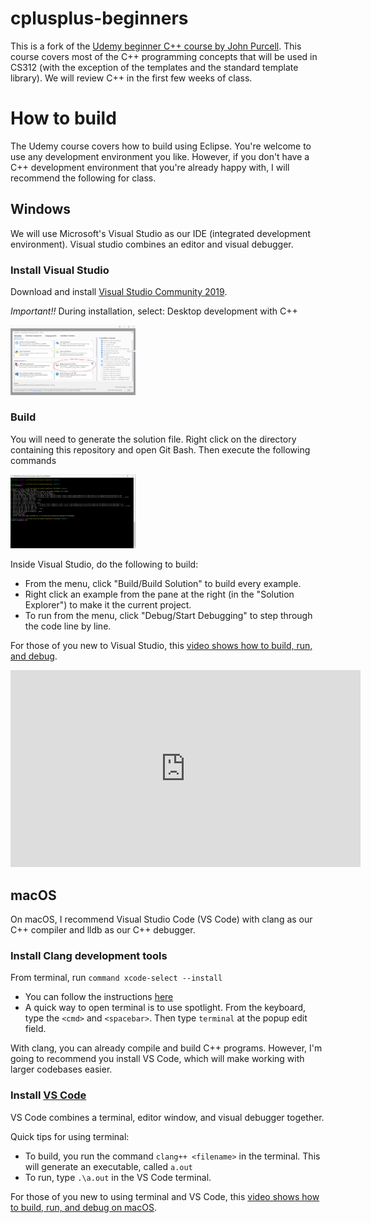 # cplusplus-beginners

This is a fork of the [Udemy beginner C++ course by John Purcell](https://www.udemy.com/course/free-learn-c-tutorial-beginners/).
This course covers most of the C++ programming concepts that will be used in CS312 (with the exception of the templates and the 
standard template library). We will review C++ in the first few weeks of class.   

# How to build

The Udemy course covers how to build using Eclipse. You're welcome to use any development environment you like. However, if you don't have 
a C++ development environment that you're already happy with, I will recommend the following for class.

## Windows

We will use Microsoft's Visual Studio as our IDE (integrated development environment). Visual studio combines an editor and 
visual debugger. 

### Install Visual Studio 

Download and install [Visual Studio Community 2019](https://visualstudio.microsoft.com/vs/community/).

*Important!!* During installation, select: Desktop development with C++ 

<img src="InstallMSVC.png" alt="InstallOptions" width="200"/>

### Build

You will need to generate the solution file. Right click on the directory containing this repository and open Git Bash. Then 
execute the following commands

<img src="cmake-win.png" alt="CMake" width="200"/>

Inside Visual Studio, do the following to build:

* From the menu, click "Build/Build Solution" to build every example. 
* Right click an example from the pane at the right (in the "Solution Explorer") to make it the current project. 
* To run from the menu, click "Debug/Start Debugging" to step through the code line by line.

For those of you new to Visual Studio, this [video shows how to build, run, and debug](https://youtu.be/hZ_ZZy0j7Vk). 

<iframe width="560" height="315" src="https://www.youtube.com/embed/hZ_ZZy0j7Vk" title="YouTube video player" frameborder="0" allow="accelerometer; autoplay; clipboard-write; encrypted-media; gyroscope; picture-in-picture" allowfullscreen></iframe>

## macOS 

On macOS, I recommend Visual Studio Code (VS Code) with clang as our C++ compiler and lldb as our C++ debugger. 

### Install Clang development tools

From terminal, run `command xcode-select --install`

* You can follow the instructions [here](https://www.ics.uci.edu/~pattis/common/handouts/macclion/clang.html)
* A quick way to open terminal is to use spotlight. From the keyboard, type the `<cmd>` and `<spacebar>`. Then type `terminal` at the popup edit field.

With clang, you can already compile and build C++ programs. However, I'm going to recommend you install VS Code, which will 
make working with larger codebases easier.

### Install [VS Code](https://code.visualstudio.com/)

VS Code combines a terminal, editor window, and visual debugger together. 

Quick tips for using terminal: 

* To build, you run the command `clang++ <filename>` in the terminal. This will generate an executable, called `a.out`
* To run, type `.\a.out` in the VS Code terminal.

For those of you new to using terminal and VS Code, this [video shows how to build, run, and debug on macOS](https://youtu.be/DEytbPbfZVo).

